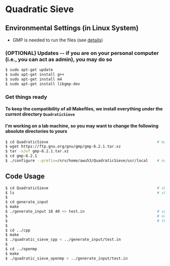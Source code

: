 # Quadratic Sieve
## Environmental Settings (in Linux System)
* GMP is needed to run the files (see [details](https://gmplib.org/))
### (OPTIONAL) Updates -- if you are on your personal computer (i.e., you can act as admin), you may do so
```bash
$ sudo apt-get update
$ sudo apt-get install g++
$ sudo apt-get install m4
$ sudo apt-get install libgmp-dev
```
### Get things ready
#### To keep the compatibility of all Makefiles, we install everything under the current directory `QuadraticSieve`
#### I'm working on a lab machine, so you may want to change the following absolute directories to yours
```bash
$ cd QuadraticSieve                                                # make sure you are under this code directory
$ wget https://ftp.gnu.org/gnu/gmp/gmp-6.2.1.tar.xz
$ tar -xJvf gmp-6.2.1.tar.xz
$ cd gmp-6.2.1
$ ./configure --prefix=/srv/home/awu53/QuadraticSieve/usr/local    # note: 1. prefix must be an absolute path
```

## Code Usage
```bash
$ cd QuadraticSieve                                                # skip this line if you're already inside the dir
$ ls                                                               # showing four dirs: cpp, generate_input, gmp-6.2.1, openmp
$ 
$ cd generate_input
$ make
$ ./generate_input 18 40 >> test.in                                # syntax: ./generate_input min-length max-length >> output-file
$                                                                  # note that the min and max length are both INCLUSIVE
$                                                                  # this code doesn't support over 40 digits
$ 
$ cd ../cpp
$ make
$ ./quadratic_sieve_cpp < ../generate_input/test.in
$ 
$ cd ../openmp
$ make
$ ./quadratic_sieve_openmp < ../generate_input/test.in
```
